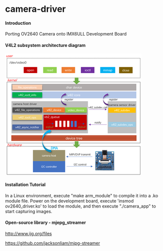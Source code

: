 # camera-driver

#### Introduction

Porting OV2640 Camera onto IMX6ULL Development Board

#### V4L2 subsystem architecture diagram

![image](picture.png)


#### Installation Tutorial

In a Linux environment, execute "make arm_module" to compile it into a .ko module file. Power on the development board, execute 'insmod ov2640_driver.ko' to load the module, and then execute "./camera_app" to start capturing images.

#### Open-source library - mjepg_streamer 

http://www.ijg.org/files

https://github.com/jacksonliam/mjpg-streamer

